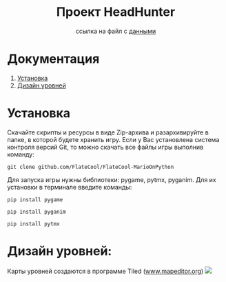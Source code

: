 <div align="center">

# Проект HeadHunter
ссылка на файл с <a href='https://drive.google.com/drive/folders/1Ys2nR0weS9GP_bKULINgSXPzznlYOPz3?usp=share_link'>данными</a>

</div>


Документация
===============================================================================
1. [Установка](#installation)
2. [Дизайн уровней](#level-design)


Установка
===============================================================================
Скачайте скрипты и ресурсы в виде Zip-архива и разархивируйте в папке, в которой будете хранить игру. 
Если у Вас установлена система контроля версий Git, то можно скачать все файлы игры выполнив команду:    

    git clone github.com/FlateCool/FlateCool-MarioOnPython  

Для запуска игры нужны библиотеки: pygame, pytmx, pyganim. Для их установки в терминале введите команды:

    pip install pygame
    
    pip install pyganim
    
    pip install pytmx
    
Дизайн уровней:
===============================================================================
Карты уровней создаются в программе Tiled (www.mapeditor.org)
<img src="https://www.mapeditor.org/img/tiled-logo-header.png">








